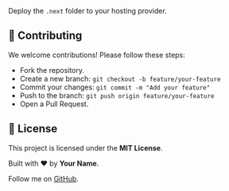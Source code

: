 <!DOCTYPE html>
<html lang="en">
<head>
  <meta charset="UTF-8">
  <meta name="viewport" content="width=device-width, initial-scale=1.0">
  
</head>Deploy the <code>.next</code> folder to your hosting provider.</li>
      </ul>
    </section>
    <section>
      <h2>🤝 Contributing</h2>
      <p>We welcome contributions! Please follow these steps:</p>
      <ul>
        <li>Fork the repository.</li>
        <li>Create a new branch: <code>git checkout -b feature/your-feature</code></li>
        <li>Commit your changes: <code>git commit -m "Add your feature"</code></li>
        <li>Push to the branch: <code>git push origin feature/your-feature</code></li>
        <li>Open a Pull Request.</li>
      </ul>
    </section>
    <section>
      <h2>🌟 License</h2>
      <p>This project is licensed under the <strong>MIT License</strong>.</p>
    </section>
  </main>
  <footer>
    <p>Built with ❤️ by <strong>Your Name</strong>.</p>
    <p>Follow me on <a href="https://github.com/your-profile" target="_blank">GitHub</a>.</p>
  </footer>
</body>
</html>
